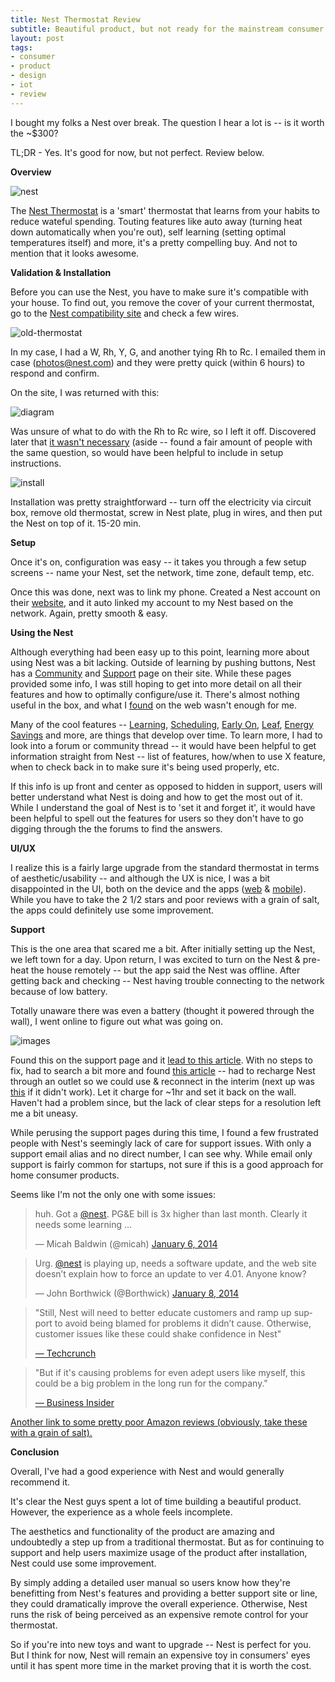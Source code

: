 ```yaml
---
title: Nest Thermostat Review
subtitle: Beautiful product, but not ready for the mainstream consumer market. 
layout: post
tags:
- consumer
- product
- design
- iot
- review
---
```


I bought my folks a Nest over break. The question I hear a lot is -- is it worth the ~$300? 

TL;DR - Yes. It's good for now, but not perfect. Review below.

**Overview**

![nest](/images/nest.jpg)

The [Nest Thermostat](https://nest.com/thermostat/life-with-nest-thermostat/) is a 'smart' thermostat that learns from your habits to reduce wateful spending. Touting features like auto away (turning heat down automatically when you're out), self learning (setting optimal temperatures itself) and more, it's a pretty compelling buy. And not to mention that it looks awesome. 


**Validation & Installation**

Before you can use the Nest, you have to make sure it's compatible with your house. To find out, you remove the cover of your current thermostat, go to the [Nest compatibility site](https://widgets.nest.com/compatibility/) and check a few wires. 

![old-thermostat](/images/nest2.jpg)

In my case, I had a W, Rh, Y, G, and another tying Rh to Rc. I emailed them in case ([photos@nest.com](mailto:photos@nest.com)) and they were pretty quick (within 6 hours) to respond and confirm. 

On the site, I was returned with this: 

![diagram](/images/nest3.png)

Was unsure of what to do with the Rh to Rc wire, so I left it off. Discovered later that [it wasn't necessary](http://support.nest.com/article/How-do-I-install-Nest-if-my-old-thermostat-had-a-short-wire-connecting-Rh-and-Rc) (aside -- found a fair amount of people with the same question, so would have been helpful to include in setup instructions. 

![install](/images/nest4.png)

Installation was pretty straightforward -- turn off the electricity via circuit box, remove old thermostat, screw in Nest plate, plug in wires, and then put the Nest on top of it. 15-20 min.

**Setup**

Once it's on, configuration was easy -- it takes you through a few setup screens -- name your Nest, set the network, time zone, default temp, etc.

Once this was done, next was to link my phone. Created a Nest account on their [website](https://home.nest.com/), and it auto linked my account to my Nest based on the network. Again, pretty smooth & easy. 

**Using the Nest**

Although everything had been easy up to this point, learning more about using Nest was a bit lacking. Outside of learning by pushing buttons, Nest has a [Community](https://community.nest.com/community/help-with-nest) and [Support](http://support.nest.com/thermostat/) page on their site. While these pages provided some info, I was still hoping to get into more detail on all their features and how to optimally configure/use it. There's almost nothing useful in the box, and what I [found](http://support.nest.com/article/An-introduction-to-learning) on the web wasn't enough for me.

Many of the cool features -- [Learning](http://support.nest.com/article/An-introduction-to-learning), [Scheduling](http://support.nest.com/article/How-does-Auto-Schedule-learn), [Early On](http://support.nest.com/article/What-is-Early-On), [Leaf](http://support.nest.com/article/How-does-the-Nest-Leaf-work), [Energy Savings](http://support.nest.com/article/How-to-read-my-Energy-History-on-the-Nest-Learning-Thermostat) and more, are things that develop over time. To learn more, I had to look into a forum or community thread -- it would have been helpful to get information straight from Nest -- list of features, how/when to use X feature, when to check back in to make sure it's being used properly, etc. 

If this info is up front and center as opposed to hidden in support, users will better understand what Nest is doing and how to get the most out of it. While I understand the goal of Nest is to 'set it and forget it', it would have been helpful to spell out the features for users so they don't have to go digging through the the forums to find the answers. 

**UI/UX**

I realize this is a fairly large upgrade from the standard thermostat in terms of aesthetic/usability -- and although the UX is nice, I was a bit disappointed in the UI, both on the device and the apps ([web](https://home.nest.com/) & [mobile](https://itunes.apple.com/us/app/id464988855?mt=8)). While you have to take the 2 1/2 stars and poor reviews with a grain of salt, the apps could definitely use some improvement. 

**Support**

This is the one area that scared me a bit. After initially setting up the Nest, we left town for a day. Upon return, I was excited to turn on the Nest & pre-heat the house remotely -- but the app said the Nest was offline. After getting back and checking -- Nest having trouble connecting to the network because of low battery.

Totally unaware there was even a battery (thought it powered through the wall), I went online to figure out what was going on.

![images](/images/nest5.png)

Found this on the support page and it [lead to this article](http://support.nest.com/article/Intermittent-low-battery-or-connectivity-issues-with-thermostat-software-4-0). With no steps to fix, had to search a bit more and found [this article](http://support.nest.com/article/What-s-the-mini-USB-port-on-the-back-of-the-display-for) -- had to recharge Nest through an outlet so we could use & reconnect in the interim (next up was [this](http://shaunmerrigan.info/site-news/nest-thermostat-battery-charge-problem-and-solution/) if it didn't work). Let it charge for ~1hr and set it back on the wall. Haven't had a problem since, but the lack of clear steps for a resolution left me a bit uneasy.

While perusing the support pages during this time, I found a few frustrated people with Nest's seemingly lack of care for support issues. With only a support email alias and no direct number, I can see why. While email only support is fairly common for startups, not sure if this is a good approach for home consumer products.

Seems like I'm not the only one with some issues:

<blockquote class="twitter-tweet" lang="en"><p>huh. Got a <a href="https://twitter.com/nest">@nest</a>. PG&amp;E bill is 3x higher than last month. Clearly it needs some learning ...</p>&mdash; Micah Baldwin (@micah) <a href="https://twitter.com/micah/statuses/420271372980326401">January 6, 2014</a></blockquote>

<blockquote class="twitter-tweet" lang="en"><p>Urg. <a href="https://twitter.com/nest">@nest</a> is playing up, needs a software update, and the web site doesn’t explain how to force an update to ver 4.01. Anyone know?</p>&mdash; John Borthwick (@Borthwick) <a href="https://twitter.com/Borthwick/statuses/420756098761494528">January 8, 2014</a></blockquote>

<blockquote class="twitter-tweet" lang="en"><p>"Still, Nest will need to better educate customers and ramp up support to avoid being blamed for problems it didn’t cause. Otherwise, customer issues like these could shake confidence in Nest"</p><a href="http://techcrunch.com/2014/01/06/nest-4-0-firmware-battery-problems/">&mdash; Techcrunch</a></blockquote>

<blockquote class="twitter-tweet" lang="en"><p>"But if it's causing problems for even adept users like myself, this could be a big problem in the long run for the company."</p><a href="http://www.businessinsider.com/nest-thermostat-problem-2014-1">&mdash; Business Insider</a></blockquote>

[Another link to some pretty poor Amazon reviews (obviously, take these with a grain of salt).](http://www.amazon.com/Nest-Learning-Thermostat-Generation-T200577/product-reviews/B009GDHYPQ/ref=cm_cr_pr_hist_1?ie=UTF8&filterBy=addOneStar&showViewpoints=0&sortBy=bySubmissionDateDescending)

**Conclusion**

Overall, I've had a good experience with Nest and would generally recommend it. 

It's clear the Nest guys spent a lot of time building a beautiful product. However, the experience as a whole feels incomplete. 

The aesthetics and functionality of the product are amazing and undoubtedly a step up from a traditional thermostat. But as for continuing to support and help users maximize usage of the product after installation, Nest could use some improvement. 

By simply adding a detailed user manual so users know how they're benefitting from Nest's features and providing a better support site or line, they could dramatically improve the overall experience. Otherwise, Nest runs the risk of being perceived as an expensive remote control for your thermostat.

So if you're into new toys and want to upgrade -- Nest is perfect for you. But I think for now, Nest will remain an expensive toy in consumers' eyes until it has spent more time in the market proving that it is worth the cost. 